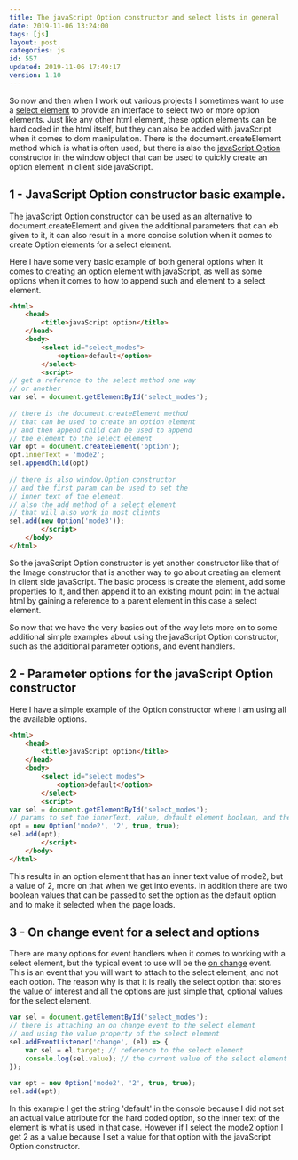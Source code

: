 ```yaml
---
title: The javaScript Option constructor and select lists in general
date: 2019-11-06 13:24:00
tags: [js]
layout: post
categories: js
id: 557
updated: 2019-11-06 17:49:17
version: 1.10
---
```


So now and then when I work out various projects I sometimes want to use a [select element](https://developer.mozilla.org/en-US/docs/Web/API/HTMLSelectElement) to provide an interface to select two or more option elements. Just like any other html element, these option elements can be hard coded in the html itself, but they can also be added with javaScript when it comes to dom manipulation. There is the document.createElement method which is what is often used, but there is also the [javaScript Option](https://developer.mozilla.org/en-US/docs/Web/API/HTMLOptionElement/Option) constructor in the window object that can be used to quickly create an option element in client side javaScript. 

<!-- more -->

## 1 - JavaScript Option constructor basic example.

The javaScript Option constructor can be used as an alternative to document.createElement and given the additional parameters that can eb given to it, it can also result in a more concise solution when it comes to create Option elements for a select element.

Here I have some very basic example of both general options when it comes to creating an option element with javaScript, as well as some options when it comes to how to append such and element to a select element.

```html
<html>
    <head>
        <title>javaScript option</title>
    </head>
    <body>
        <select id="select_modes">
            <option>default</option>
        </select>
        <script>
// get a reference to the select method one way
// or another
var sel = document.getElementById('select_modes');
 
// there is the document.createElement method
// that can be used to create an option element
// and then append child can be used to append
// the element to the select element
var opt = document.createElement('option');
opt.innerText = 'mode2';
sel.appendChild(opt)
 
// there is also window.Option constructor
// and the first param can be used to set the
// inner text of the element.
// also the add method of a select element
// that will also work in most clients
sel.add(new Option('mode3'));
        </script>
    </body>
</html>
```

So the javaScript Option constructor is yet another constructor like that of the Image constructor that is another way to go about creating an element in client side javaScript. The basic process is create the element, add some properties to it, and then append it to an existing mount point in the actual html by gaining a reference to a parent element in this case a select element.

So now that we have the very basics out of the way lets more on to some additional simple examples about using the javaScript Option constructor, such as the additional parameter options, and event handlers.

## 2 - Parameter options for the javaScript Option constructor

Here I have a simple example of the Option constructor where I am using all the available options.

```html
<html>
    <head>
        <title>javaScript option</title>
    </head>
    <body>
        <select id="select_modes">
            <option>default</option>
        </select>
        <script>
var sel = document.getElementById('select_modes');
// params to set the innerText, value, default element boolean, and the selected boolean
opt = new Option('mode2', '2', true, true);
sel.add(opt);
        </script>
    </body>
</html>
```

This results in an option element that has an inner text value of mode2, but a value of 2, more on that when we get into events. In addition there are two boolean values that can be passed to set the option as the default option and to make it selected when the page loads.

## 3 - On change event for a select and options

There are many options for event handlers when it comes to working with a select element, but the typical event to use will be the [on change](/2019/01/04/js-onchange/) event. This is an event that you will want to attach to the select element, and not each option. The reason why is that it is really the select option that stores the value of interest and all the options are just simple that, optional values for the select element.

```js
var sel = document.getElementById('select_modes');
// there is attaching an on change event to the select element
// and using the value property of the select element
sel.addEventListener('change', (el) => {
    var sel = el.target; // reference to the select element
    console.log(sel.value); // the current value of the select element
});
 
var opt = new Option('mode2', '2', true, true);
sel.add(opt);
```

In this example I get the string 'default' in the console because I did not set an actual value attribute for the hard coded option, so the inner text of the element is what is used in that case. However if I select the mode2 option I get 2 as a value because I set a value for that option with the javaScript Option constructor.